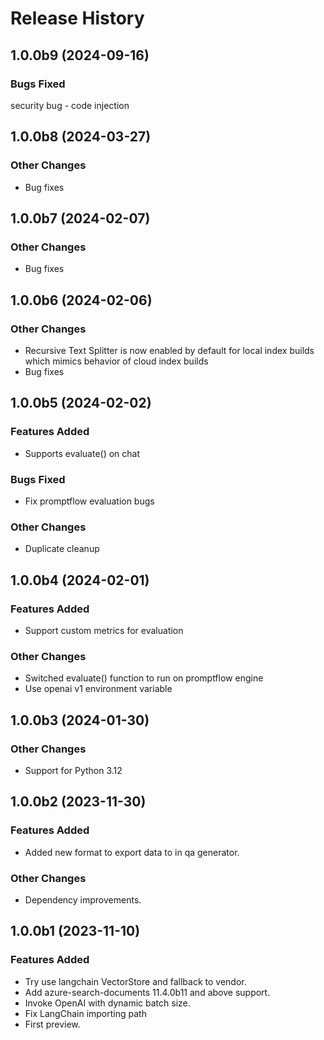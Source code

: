 # Release History

## 1.0.0b9 (2024-09-16)

### Bugs Fixed
security bug - code injection

## 1.0.0b8 (2024-03-27)

### Other Changes
- Bug fixes

## 1.0.0b7 (2024-02-07)

### Other Changes

- Bug fixes

## 1.0.0b6 (2024-02-06)

### Other Changes

- Recursive Text Splitter is now enabled by default for local index builds which mimics behavior of cloud index builds
- Bug fixes

## 1.0.0b5 (2024-02-02)

### Features Added

- Supports evaluate() on chat

### Bugs Fixed

- Fix promptflow evaluation bugs

### Other Changes

- Duplicate cleanup

## 1.0.0b4 (2024-02-01)

### Features Added

- Support custom metrics for evaluation

### Other Changes

- Switched evaluate() function to run on promptflow engine
- Use openai v1 environment variable

## 1.0.0b3 (2024-01-30)

### Other Changes

- Support for Python 3.12

## 1.0.0b2 (2023-11-30)

### Features Added

- Added new format to export data to in qa generator.

### Other Changes

- Dependency improvements.

## 1.0.0b1 (2023-11-10)

### Features Added

- Try use langchain VectorStore and fallback to vendor.
- Add azure-search-documents 11.4.0b11 and above support.
- Invoke OpenAI with dynamic batch size.
- Fix LangChain importing path
- First preview.
